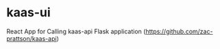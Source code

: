 # kaas-ui

React App for Calling kaas-api Flask application (https://github.com/zac-prattson/kaas-api)
